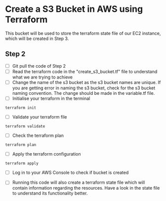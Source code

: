 # Create a S3 Bucket in AWS using Terraform

This bucket will be used to store the terraform state file of our EC2 instance, which will be created in Step 3.

## Step 2

- [ ] Git pull the code of Step 2
- [ ] Read the terraform code in the "create_s3_bucket.tf" file to understand what we are trying to achieve
- [ ] Change the name of the s3 bucket as the s3 bucket names are unique. If you are getting error in naming the s3 bucket, 
check for the s3 bucket naming convention. The change should be made in the variable.tf file.
- [ ] Initialise your terraform in the terminal 
```
terraform init
```

- [ ] Validate your terraform file
```
terraform validate
```

- [ ] Check the terraform plan
```
terraform plan
```

- [ ] Apply the terraform configuration
```
terraform apply
```

- [ ] Log in to your AWS Console to check if bucket is created

- [ ] Running this code will also create a terraform state file which will contain information regarding the resources.
Have a look in the state file to understand its functionality better.
